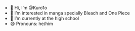 - 👋 Hi, I’m @Kuro1o
- 👀 I’m interested in manga specially Bleach and One Piece
- 🌱 I’m currently at the high school
- 😄 Pronouns: he/him
  

<!---
Kuro1o/Kuro1o is a ✨ special ✨ repository because its `README.md` (this file) appears on your GitHub profile.
You can click the Preview link to take a look at your changes.
--->
